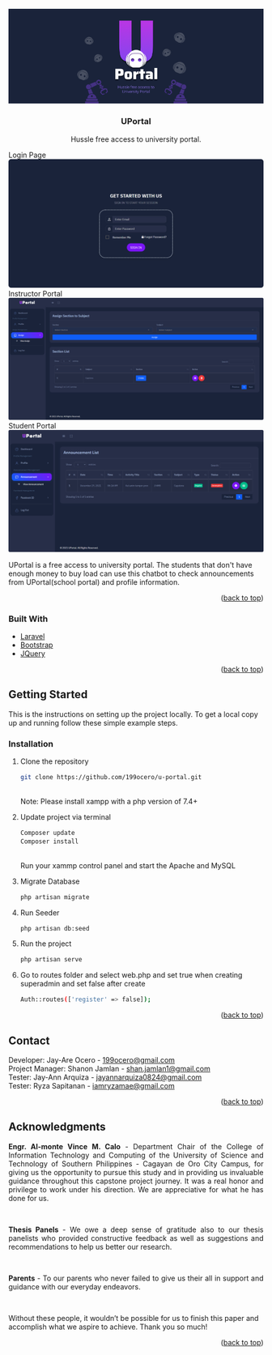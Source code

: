 <!-- PROJECT LOGO -->
<br />
<div align="center">
    <img src="images/uportal_logo.png" style="max-width: 100%;">

<h3 align="center">UPortal</h3>

  <p align="center">
    Hussle free access to university portal.
  </p>
</div>
<summary>Login Page</summary>
<img src="images/login_page.png" style="max-width: 100%;">
<summary>Instructor Portal</summary>
<img src="images/instructor_portal.png" style="max-width: 100%;">
<summary>Student Portal</summary>
<img src="images/student_portal.png" style="max-width: 100%;">

UPortal is a free access to university portal. The students that don't have enough money to buy load can use this chatbot to check announcements from UPortal(school portal) and profile information.

<p align="right">(<a href="#top">back to top</a>)</p>

### Built With

- [Laravel](https://laravel.com)
- [Bootstrap](https://getbootstrap.com)
- [JQuery](https://jquery.com)

<p align="right">(<a href="#top">back to top</a>)</p>

<!-- GETTING STARTED -->

## Getting Started

This is the instructions on setting up the project locally. To get a local copy up and running follow these simple example steps.

### Installation

1. Clone the repository

   ```sh
   git clone https://github.com/199ocero/u-portal.git
   ```

   <br>
   Note: Please install xampp with a php version of 7.4+
   <br>

2. Update project via terminal
   ```sh
   Composer update
   Composer install
   ```
   <br>
      Run your xammp control panel and start the Apache and MySQL
   <br>
3. Migrate Database
   ```sh
   php artisan migrate
   ```
4. Run Seeder
   ```sh
   php artisan db:seed
   ```
5. Run the project
   ```sh
   php artisan serve
   ```
6. Go to routes folder and select web.php and set true when creating superadmin and set false after create
   ```sh
   Auth::routes(['register' => false]);
   ```

<p align="right">(<a href="#top">back to top</a>)</p>

<!-- USAGE EXAMPLES -->
<!-- ## Usage -->

<!-- Use this space to show useful examples of how a project can be used. Additional screenshots, code examples and demos work well in this space. You may also link to more resources. -->

<!-- _For more examples, please refer to the [Documentation](https://example.com)_ -->

<!-- <p align="right">(<a href="#top">back to top</a>)</p> -->

<!-- ROADMAP -->
<!-- ## Roadmap -->

<!-- - [] Feature 1
- [] Feature 2
- [] Feature 3
    - [] Nested Feature

See the [open issues](https://github.com/github_username/repo_name/issues) for a full list of proposed features (and known issues).

<p align="right">(<a href="#top">back to top</a>)</p> -->

<!-- CONTRIBUTING -->
<!-- ## Contributing -->

<!-- Contributions are what make the open source community such an amazing place to learn, inspire, and create. Any contributions you make are **greatly appreciated**.

If you have a suggestion that would make this better, please fork the repo and create a pull request. You can also simply open an issue with the tag "enhancement".
Don't forget to give the project a star! Thanks again!

1. Fork the Project
2. Create your Feature Branch (`git checkout -b feature/AmazingFeature`)
3. Commit your Changes (`git commit -m 'Add some AmazingFeature'`)
4. Push to the Branch (`git push origin feature/AmazingFeature`)
5. Open a Pull Request

<p align="right">(<a href="#top">back to top</a>)</p> -->

<!-- LICENSE -->
<!-- ## License -->

<!-- Distributed under the MIT License. See `LICENSE.txt` for more information.

<p align="right">(<a href="#top">back to top</a>)</p> -->

<!-- CONTACT -->

## Contact

Developer: Jay-Are Ocero - 199ocero@gmail.com
<br>
Project Manager: Shanon Jamlan - shan.jamlan1@gmail.com
<br>
Tester: Jay-Ann Arquiza - jayannarquiza0824@gmail.com
<br>
Tester: Ryza Sapitanan - iamryzamae@gmail.com

<p align="right">(<a href="#top">back to top</a>)</p>

<!-- ACKNOWLEDGMENTS -->

## Acknowledgments

<p align="justify"><strong>Engr. Al-monte Vince M. Calo</strong> - Department Chair of the College of Information Technology and Computing of the University of Science and Technology of Southern Philippines - Cagayan de Oro City Campus, for giving us the opportunity to pursue this study and in providing us invaluable guidance throughout this capstone project journey. It was a real honor and privilege to work under his direction. We are appreciative for what he has done for us.</p>
<br>
<p align="justify"><strong>Thesis Panels</strong> - We owe a deep sense of gratitude also to our thesis panelists who provided constructive feedback as well as suggestions and recommendations to help us better our research.</p>
<br>

<p align="justify"><strong>Parents</strong> - To our parents who never failed to give us their all in support and guidance with our everyday endeavors.</p>
<br>

Without these people, it wouldn’t be possible for us to finish this paper and accomplish what we aspire to achieve. Thank you so much!

<p align="right">(<a href="#top">back to top</a>)</p>

<!-- MARKDOWN LINKS & IMAGES -->
<!-- https://www.markdownguide.org/basic-syntax/#reference-style-links -->

[contributors-shield]: https://img.shields.io/github/contributors/github_username/repo_name.svg?style=for-the-badge
[contributors-url]: https://github.com/github_username/repo_name/graphs/contributors
[forks-shield]: https://img.shields.io/github/forks/github_username/repo_name.svg?style=for-the-badge
[forks-url]: https://github.com/github_username/repo_name/network/members
[stars-shield]: https://img.shields.io/github/stars/github_username/repo_name.svg?style=for-the-badge
[stars-url]: https://github.com/github_username/repo_name/stargazers
[issues-shield]: https://img.shields.io/github/issues/github_username/repo_name.svg?style=for-the-badge
[issues-url]: https://github.com/github_username/repo_name/issues
[license-shield]: https://img.shields.io/github/license/github_username/repo_name.svg?style=for-the-badge
[license-url]: https://github.com/github_username/repo_name/blob/master/LICENSE.txt
[linkedin-shield]: https://img.shields.io/badge/-LinkedIn-black.svg?style=for-the-badge&logo=linkedin&colorB=555
[linkedin-url]: https://linkedin.com/in/linkedin_username
[product-screenshot]: images/screenshot.png
